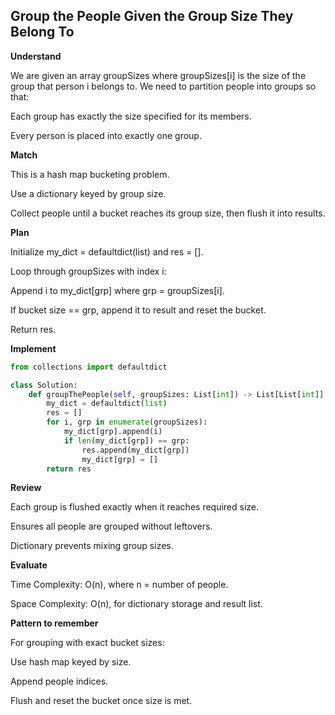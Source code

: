 ## Group the People Given the Group Size They Belong To

**Understand**

We are given an array groupSizes where groupSizes[i] is the size of the group that person i belongs to.
We need to partition people into groups so that:

Each group has exactly the size specified for its members.

Every person is placed into exactly one group.

**Match**

This is a hash map bucketing problem.

Use a dictionary keyed by group size.

Collect people until a bucket reaches its group size, then flush it into results.

**Plan**

Initialize my_dict = defaultdict(list) and res = [].

Loop through groupSizes with index i:

Append i to my_dict[grp] where grp = groupSizes[i].

If bucket size == grp, append it to result and reset the bucket.

Return res.

**Implement**
```py
from collections import defaultdict

class Solution:
    def groupThePeople(self, groupSizes: List[int]) -> List[List[int]]:
        my_dict = defaultdict(list)
        res = []
        for i, grp in enumerate(groupSizes):
            my_dict[grp].append(i)
            if len(my_dict[grp]) == grp:
                res.append(my_dict[grp])
                my_dict[grp] = []
        return res
```

**Review**

Each group is flushed exactly when it reaches required size.

Ensures all people are grouped without leftovers.

Dictionary prevents mixing group sizes.

**Evaluate**

Time Complexity: O(n), where n = number of people.

Space Complexity: O(n), for dictionary storage and result list.

**Pattern to remember**

For grouping with exact bucket sizes:

Use hash map keyed by size.

Append people indices.

Flush and reset the bucket once size is met.